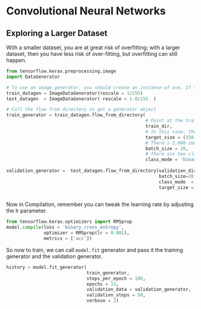 # Convolutional Neural Networks

## Exploring a Larger Dataset


With a smaller dataset, you are at great risk of overfitting; with a larger dataset, then you have less risk of over-fitting, but overfitting can still happen.

```python
from tensorflow.keras.preprocessing.image
import DataGenerator

# To use an image generator, you should create an instance of one. If the data isn't already normalized, you can do that with the rescale parameter
train_datagen = ImageDataGenerator(rescale = 1/255)
test_datagen  = ImageDataGenerator( rescale = 1.0/255. )

# Call the flow from directory to get a generator object
train_generator = train_datagen.flow_from_directory(
                                                    # Point at the training directory for the training dataset
                                                    train_dir,
                                                    # In this case, the images are an all shapes and sizes, so we will resize them to 150 by 150
                                                    target_size = (150, 150),
                                                    # There's 2,000 images, so we'll use a 100 batches of 20 each
                                                    batch_size = 20,
                                                    # There are two classes that we want to classify so we set a binary class_mode
                                                    class_mode = 'binary')
    
validation_generator =  test_datagen.flow_from_directory(validation_dir,
                                                         batch_size=20,
                                                         class_mode  = 'binary',
                                                         target_size = (150, 150))
    
```

Now in Compilation, remember you can tweak the learning rate by adjusting the lr parameter.

```python
from tensorflow.keras.optimizers import RMSprop
model.compile(loss = 'binary_cross_entropy',
              optimizer = RMSprop(lr = 0.001),
              metrics = ['acc'])
```


So now to train, we can call `model.fit` generator and pass it the training generator and the validation generator.

```python
history = model.fit_generator(
                              train_generator,
                              steps_per_epoch = 100,
                              epochs = 15,
                              validation_data = validation_generator,
                              validation_steps = 50,
                              verbose = 2)
```
